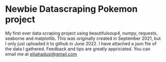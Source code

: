 # Newbie Datascraping Pokemon project
My first ever data scraping project using beautifulsoup4, numpy, requests, seaborne and matplotlib.
This was originally created in September 2021, but I only just uploaded it to github in June 2022.
I have attached a json file of the data I gathered.
Feedback and tips are greatly appriciated. You can email me at elijahadusi@gmail.com
